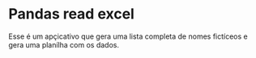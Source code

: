 # Pandas read excel
Esse é um apçicativo que gera uma lista completa de nomes fictíceos e gera uma planílha com os dados.
